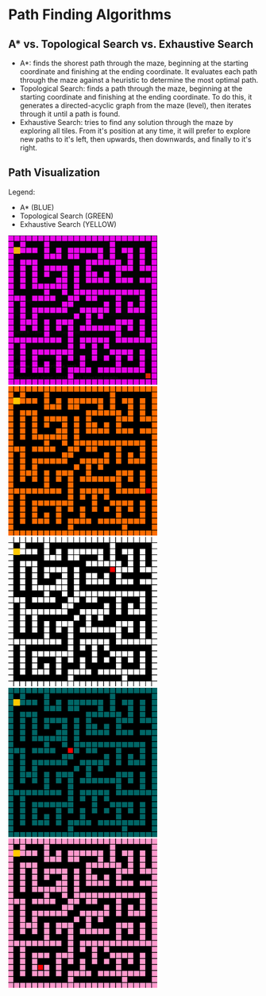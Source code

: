 # Path Finding Algorithms
## A* vs. Topological Search vs. Exhaustive Search
- A*: finds the shorest path through the maze, beginning at the starting coordinate and finishing at the ending coordinate. It evaluates each path through the maze against a heuristic to determine the most optimal path.
- Topological Search: finds a path through the maze, beginning at the starting coordinate and finishing at the ending coordinate. To do this, it generates a directed-acyclic graph from the maze (level), then iterates through it until a path is found.
- Exhaustive Search: tries to find any solution through the maze by exploring all tiles. From it's position at any time, it will prefer to explore new paths to it's left, then upwards, then downwards, and finally to it's right.
 
## Path Visualization
Legend: 
- A* (BLUE) 
- Topological Search (GREEN) 
- Exhaustive Search (YELLOW)

<img src="./output/LEVEL1.gif" width="300" height="300"> <img src="./output/LEVEL2.gif" width="300" height="300"> <img src="./output/LEVEL3.gif" width="300" height="300"> <img src="./output/LEVEL4.gif" width="300" height="300"> <img src="./output/LEVEL5.gif" width="300" height="300">


